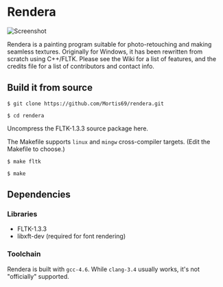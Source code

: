 Rendera
=======

![Screenshot](https://raw.githubusercontent.com/Mortis69/rendera/master/screenshots/screenshot.png)

Rendera is a painting program suitable for photo-retouching and making seamless
textures. Originally for Windows, it has been rewritten from scratch using
C++/FLTK. Please see the Wiki for a list of features, and the credits file for a
list of contributors and contact info.

## Build it from source
```$ git clone https://github.com/Mortis69/rendera.git```

```$ cd rendera```

Uncompress the FLTK-1.3.3 source package here.

The Makefile supports ```linux``` and ```mingw``` cross-compiler targets.
(Edit the Makefile to choose.)

```$ make fltk```

```$ make```

## Dependencies

### Libraries

 * FLTK-1.3.3
 * libxft-dev (required for font rendering)

### Toolchain

Rendera is built with ```gcc-4.6```. While ```clang-3.4``` usually works, it's
not "officially" supported.

